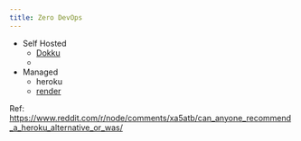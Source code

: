 ```yaml
---
title: Zero DevOps 
---
```


- Self Hosted
    - [Dokku](https://dokku.com/)
    - 
- Managed
    - heroku
    - [render](https://render.com/)

Ref: https://www.reddit.com/r/node/comments/xa5atb/can_anyone_recommend_a_heroku_alternative_or_was/